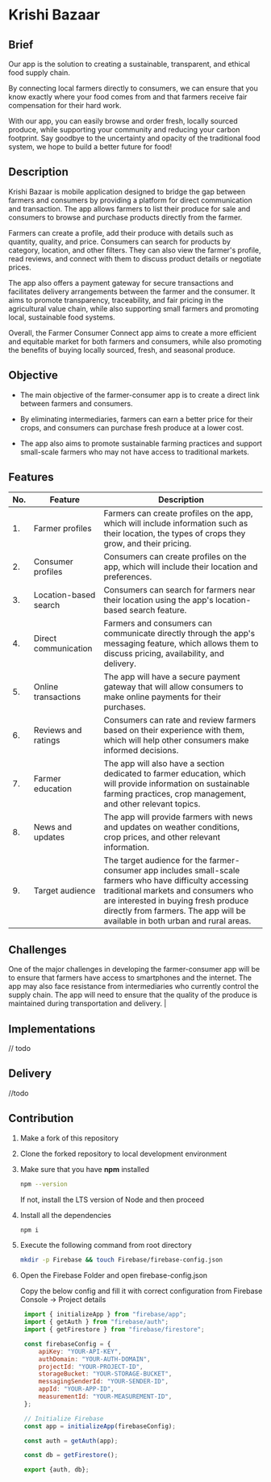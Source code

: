 # Krishi Bazaar

## Brief
Our app is the solution to creating a sustainable, transparent, and ethical food supply chain. 

By connecting local farmers directly to consumers, we can ensure that you know exactly where your food comes from and that farmers receive fair compensation for their hard work.

With our app, you can easily browse and order fresh, locally sourced produce, while supporting your community and reducing your carbon footprint. Say goodbye to the uncertainty and opacity of the traditional food system, we hope to build a better future for food!

## Description
Krishi Bazaar is mobile application designed to bridge the gap between farmers and consumers by providing a platform for direct communication and transaction. The app allows farmers to list their produce for sale and consumers to browse and purchase products directly from the farmer.

Farmers can create a profile, add their produce with details such as quantity, quality, and price. Consumers can search for products by category, location, and other filters. They can also view the farmer's profile, read reviews, and connect with them to discuss product details or negotiate prices.

The app also offers a payment gateway for secure transactions and facilitates delivery arrangements between the farmer and the consumer. It aims to promote transparency, traceability, and fair pricing in the agricultural value chain, while also supporting small farmers and promoting local, sustainable food systems.

Overall, the Farmer Consumer Connect app aims to create a more efficient and equitable market for both farmers and consumers, while also promoting the benefits of buying locally sourced, fresh, and seasonal produce.

## Objective
- The main objective of the farmer-consumer app is to create a direct link between farmers and consumers. 

- By eliminating intermediaries, farmers can earn a better price for their crops, and consumers can purchase fresh produce at a lower cost. 

- The app also aims to promote sustainable farming practices and support small-scale farmers who may not have access to traditional markets.


## Features
| No. | Feature                 | Description                                                                                   |
| --- | ----------------------- | --------------------------------------------------------------------------------------------- |
| 1.  | Farmer profiles         | Farmers can create profiles on the app, which will include information such as their location, the types of crops they grow, and their pricing. |
| 2.  | Consumer profiles       | Consumers can create profiles on the app, which will include their location and preferences.   |
| 3.  | Location-based search   | Consumers can search for farmers near their location using the app's location-based search feature. |
| 4.  | Direct communication    | Farmers and consumers can communicate directly through the app's messaging feature, which allows them to discuss pricing, availability, and delivery. |
| 5.  | Online transactions     | The app will have a secure payment gateway that will allow consumers to make online payments for their purchases. |
| 6.  | Reviews and ratings     | Consumers can rate and review farmers based on their experience with them, which will help other consumers make informed decisions. |
| 7.  | Farmer education        | The app will also have a section dedicated to farmer education, which will provide information on sustainable farming practices, crop management, and other relevant topics. |
| 8.  | News and updates        | The app will provide farmers with news and updates on weather conditions, crop prices, and other relevant information. |
| 9.  | Target audience         | The target audience for the farmer-consumer app includes small-scale farmers who have difficulty accessing traditional markets and consumers who are interested in buying fresh produce directly from farmers. The app will be available in both urban and rural areas. |

## Challenges       
One of the major challenges in developing the farmer-consumer app will be to ensure that farmers have access to smartphones and the internet. The app may also face resistance from intermediaries who currently control the supply chain. The app will need to ensure that the quality of the produce is maintained during transportation and delivery. |

## Implementations
// todo
## Delivery 
//todo

## Contribution
1. Make a fork of this repository
2. Clone the forked repository to local development environment
3. Make sure that you have **npm** installed
    ```sh
    npm --version
    ```
   If not, install the LTS version of Node and then proceed
4. Install all the dependencies
    ```sh
    npm i
    ```
5.  Execute the following command from root directory
    ```sh
    mkdir -p Firebase && touch Firebase/firebase-config.json
    ```
6. Open the Firebase Folder and open firebase-config.json
   
   Copy the below config and fill it with correct configuration from Firebase Console -> Project details
   ```js
    import { initializeApp } from "firebase/app";
    import { getAuth } from "firebase/auth";
    import { getFirestore } from "firebase/firestore";

    const firebaseConfig = {
        apiKey: "YOUR-API-KEY",
        authDomain: "YOUR-AUTH-DOMAIN",
        projectId: "YOUR-PROJECT-ID",
        storageBucket: "YOUR-STORAGE-BUCKET",
        messagingSenderId: "YOUR-SENDER-ID",
        appId: "YOUR-APP-ID",
        measurementId: "YOUR-MEASUREMENT-ID",
    };

    // Initialize Firebase
    const app = initializeApp(firebaseConfig);

    const auth = getAuth(app);

    const db = getFirestore();

    export {auth, db};
   ```




